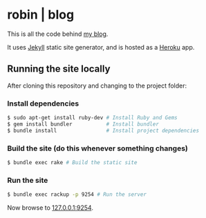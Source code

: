 robin | blog
===

This is all the code behind [my blog](http://robinwinslow.co.uk).

It uses [Jekyll](https://github.com/mojombo/jekyll) static site generator, and is hosted as a [Heroku](https://www.heroku.com/) app.

Running the site locally
---

After cloning this repository and changing to the project folder:

### Install dependencies

``` bash
$ sudo apt-get install ruby-dev # Install Ruby and Gems
$ gem install bundler           # Install bundler
$ bundle install                # Install project dependencies
```

### Build the site (do this whenever something changes)

``` bash
$ bundle exec rake # Build the static site
```

### Run the site

``` bash
$ bundle exec rackup -p 9254 # Run the server
```

Now browse to [127.0.0.1:9254](http://127.0.0.1:9254).
